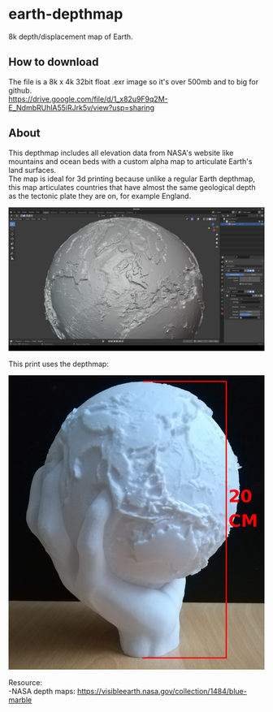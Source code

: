 # earth-depthmap
8k depth/displacement map of Earth.
## How to download

The file is a 8k x 4k 32bit float .exr image so it's over 500mb and to big for github.<br>
https://drive.google.com/file/d/1_x82u9F9q2M-E_NdmbRUhlA55iRJrk5v/view?usp=sharing

## About

This depthmap includes all elevation data from NASA's website like mountains and ocean beds with a custom alpha map to articulate Earth's land surfaces.<br>
The map is ideal for 3d printing because unlike a regular Earth depthmap, this map articulates countries that have almost the same geological depth as the tectonic plate they are on, for example England.

<p align="center">
  <img width="800" height="auto" src="./earthmap.jpg">
</p>

This print uses the depthmap:

<p align="center">
  <img width="600" height="auto" src="./earthprint.png">
</p>


Resource:<br>
  -NASA depth maps: https://visibleearth.nasa.gov/collection/1484/blue-marble 

